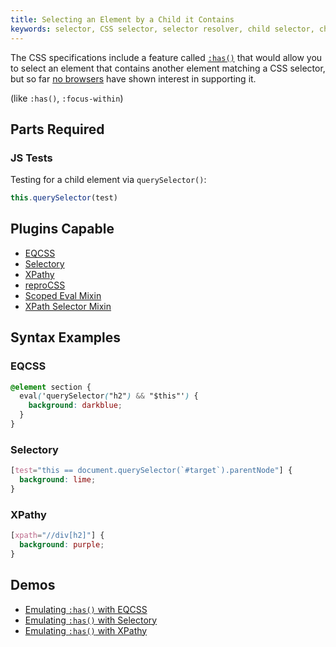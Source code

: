 ```yaml
---
title: Selecting an Element by a Child it Contains
keywords: selector, CSS selector, selector resolver, child selector, child element, text content, contains text
---
```


The CSS specifications include a feature called [`:has()`](https://drafts.csswg.org/selectors/#relational) that would allow you to select an element that contains another element matching a CSS selector, but so far [no browsers](http://caniuse.com/#feat=css-has) have shown interest in supporting it.

(like `:has()`, `:focus-within`)

## Parts Required

### JS Tests

Testing for a child element via `querySelector()`:

```javascript
this.querySelector(test)
```

## Plugins Capable

- [EQCSS](../plugins/eqcss.html)
- [Selectory](../plugins/selectory.html)
- [XPathy](../plugins/xpathy.html)
- [reproCSS](../plugins/reprocss.html)
- [Scoped Eval Mixin](../plugins/scoped-eval-mixin.html)
- [XPath Selector Mixin](../plugins/xpath-selector-mixin.html)


## Syntax Examples

### EQCSS

```css
@element section {
  eval('querySelector("h2") && "$this"') {
    background: darkblue;
  }
}
```

### Selectory

```css
[test="this == document.querySelector(`#target`).parentNode"] {
  background: lime;
}
```

### XPathy

```css
[xpath="//div[h2]"] {
  background: purple;
}
```

## Demos

- [Emulating `:has()` with EQCSS](http://codepen.io/tomhodgins/pen/yMpdOz)
- [Emulating `:has()` with Selectory](http://codepen.io/tomhodgins/pen/ybvaqV)
- [Emulating `:has()` with XPathy](https://codepen.io/tomhodgins/pen/awzOJr)